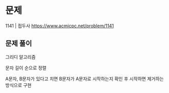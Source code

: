 # 문제

1141 | 접두사
https://www.acmicpc.net/problem/1141

## 문제 풀이

그리디 알고리즘

문자 길이 순으로 정렬

A문자, B문자가 있다고 치면 B문자가 A문자로 시작하는지 확인 후 시작하면 제거하는 방식으로 구현
